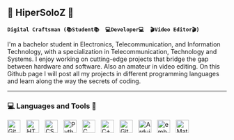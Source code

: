 ## 🐲 HiperSoloZ 🐲

**`Digital Craftsman (📚Student📚  💻Developer💻  🎬Video Editor🎬)`**

I'm a bachelor student in Electronics, Telecommunication, and Information Technology, with a specialization in Telecommunication, Technology and Systems. I enjoy working on cutting-edge projects that bridge the gap between hardware and software. Also an amateur in video editing. On this Github page I will post all my projects in different programming languages and learn along the way the secrets of coding.

---

### 💻 Languages and Tools 🧰

<img align="left" alt="Git" width="30px" style="padding-right:10px;" src="https://cdn.jsdelivr.net/gh/devicons/devicon/icons/git/git-original.svg" />
<img align="left" alt="HTML" width="30px" style="padding-right:10px;" src="https://cdn.jsdelivr.net/gh/devicons/devicon/icons/html5/html5-plain.svg" />
<img align="left" alt="CSS" width="30px" style="padding-right:10px;" src="https://cdn.jsdelivr.net/gh/devicons/devicon/icons/css3/css3-plain.svg" />
<img align="left" alt="Python" width="30px" style="padding-right:10px;" src="https://cdn.jsdelivr.net/gh/devicons/devicon/icons/python/python-plain.svg" />
<img align="left" alt="C" width="30px" style="padding-right:10px;" src="https://cdn.jsdelivr.net/gh/devicons/devicon@latest/icons/c/c-original.svg" />
<img align="left" alt="C++" width="30px" style="padding-right:10px;" src="https://cdn.jsdelivr.net/gh/devicons/devicon@latest/icons/cplusplus/cplusplus-original.svg" />
<img align="left" alt="GitHub" width="30px" style="padding-right:10px;" src="https://cdn.jsdelivr.net/gh/devicons/devicon/icons/github/github-original.svg" />
<img align="left" alt="Arduino" width="30px" style="padding-right:10px;" src="https://cdn.jsdelivr.net/gh/devicons/devicon@latest/icons/arduino/arduino-original-wordmark.svg" />
<img align="left" alt="embeddedC" width="30px" style="padding-right:10px;" src="https://cdn.jsdelivr.net/gh/devicons/devicon@latest/icons/embeddedc/embeddedc-original.svg" />
<img align="left" alt="Matlab" width="30px" style="padding-right:10px;" src="https://cdn.jsdelivr.net/gh/devicons/devicon@latest/icons/matlab/matlab-original.svg" />
<br />

##

